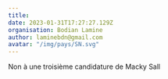 ```yaml
---
title: 
date: 2023-01-31T17:27:27.129Z
organisation: Bodian Lamine 
author: laminebdn@gmail.com
avatar: "/img/pays/SN.svg"
---
```


Non à une troisième candidature de Macky Sall